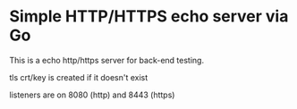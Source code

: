 # Simple HTTP/HTTPS echo server via Go

This is a echo http/https server for back-end testing.

tls crt/key is created if it doesn't exist

listeners are on 8080 (http) and 8443 (https)
